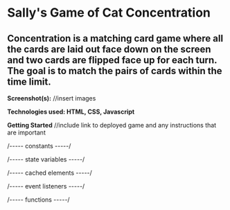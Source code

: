 # Sally's Game of Cat Concentration 
## Concentration is a matching card game where all the cards are laid out face down on the screen and two cards are flipped face up for each turn. The goal is to match the pairs of cards within the time limit.


**Screenshot(s):**
//insert images


**Technologies used: HTML, CSS, Javascript**


**Getting Started**
//include link to deployed game and any instructions that are important

/----- constants -----/

/----- state variables -----/

/----- cached elements -----/

/----- event listeners -----/

/----- functions -----/

